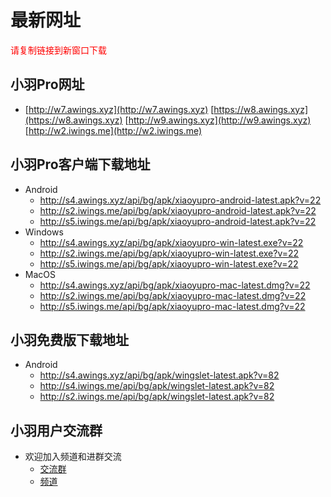 # 最新网址
<span style="color:#FF0000;">请复制链接到新窗口下载</span>

## 小羽Pro网址
* [http://w7.awings.xyz](http://w7.awings.xyz) [https://w8.awings.xyz](https://w8.awings.xyz) [http://w9.awings.xyz](http://w9.awings.xyz) [http://w2.iwings.me](http://w2.iwings.me)

## 小羽Pro客户端下载地址
* Android
    * http://s4.awings.xyz/api/bg/apk/xiaoyupro-android-latest.apk?v=22
    * http://s2.iwings.me/api/bg/apk/xiaoyupro-android-latest.apk?v=22
    * http://s5.iwings.me/api/bg/apk/xiaoyupro-android-latest.apk?v=22
* Windows
    * http://s4.awings.xyz/api/bg/apk/xiaoyupro-win-latest.exe?v=22
    * http://s2.iwings.me/api/bg/apk/xiaoyupro-win-latest.exe?v=22
    * http://s5.iwings.me/api/bg/apk/xiaoyupro-win-latest.exe?v=22
* MacOS
    * http://s4.awings.xyz/api/bg/apk/xiaoyupro-mac-latest.dmg?v=22
    * http://s2.iwings.me/api/bg/apk/xiaoyupro-mac-latest.dmg?v=22
    * http://s5.iwings.me/api/bg/apk/xiaoyupro-mac-latest.dmg?v=22

## 小羽免费版下载地址
* Android
    * http://s4.awings.xyz/api/bg/apk/wingslet-latest.apk?v=82
    * http://s4.iwings.me/api/bg/apk/wingslet-latest.apk?v=82
    * http://s2.iwings.me/api/bg/apk/wingslet-latest.apk?v=82

## 小羽用户交流群
* 欢迎加入频道和进群交流
    * [交流群](https://t.me/xiaoyuorg)
    * [频道](https://t.me/xiaoyuclub)